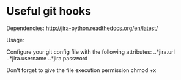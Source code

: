 Useful git hooks
=========

Dependencies: 
  http://jira-python.readthedocs.org/en/latest/
  
Usage:

  Configure your git config file with the following attributes:
  ..*jira.url
  ..*jira.username
  ..*jira.password
    
  Don't forget to give the file execution permission
  chmod +x <script>
